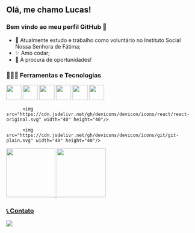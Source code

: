 ## Olá, me chamo Lucas! 
### Bem vindo ao meu perfil GitHub 👋

- 🔭 Atualmente estudo e trabalho como voluntário no Instituto Social Nossa Senhora de Fátima;
- ✨ Amo codar;
- 👾 À procura de oportunidades!

### 🧑🏾‍💻​ Ferramentas e Tecnologias

<div>
          <img src="https://cdn.jsdelivr.net/gh/devicons/devicon/icons/html5/html5-original-wordmark.svg" width="40" height="40"/>
          <img src="https://cdn.jsdelivr.net/gh/devicons/devicon/icons/css3/css3-original-wordmark.svg" width="40" height="40"/>
          <img src="https://cdn.jsdelivr.net/gh/devicons/devicon/icons/javascript/javascript-original.svg" width="40" height="40"/>
          <img src="https://cdn.jsdelivr.net/gh/devicons/devicon/icons/csharp/csharp-original.svg" width="40" height="40"/>
          <img src="https://cdn.jsdelivr.net/gh/devicons/devicon/icons/nodejs/nodejs-original-wordmark.svg" width="40" height="40"/>
          <img src="https://cdn.jsdelivr.net/gh/devicons/devicon/icons/python/python-original.svg" width="40" height="40" />

          <img src="https://cdn.jsdelivr.net/gh/devicons/devicon/icons/react/react-original.svg" width="40" height="40"/>

          <img src="https://cdn.jsdelivr.net/gh/devicons/devicon/icons/git/git-plain.svg" width="40" height="40"/>
</div>
          
<div>
          <a href="https://github.com/LucaasAndrade">
          <img height="130em" src="https://github-readme-stats.vercel.app/api/top-langs/?username=LucaasAndrade&layout=compact&langs_count=7&theme=dracula"/>
          <img height="130em" src="https://github-readme-stats.vercel.app/api?username=LucaasAndrade&show_icons=true&theme=dracula&include_all_commits=true&count_private=true"/>
</div>

          
### 📞 Contato
          
<a href="https://instagram.com/hi_lucaas_" target="_blank"><img src="https://img.shields.io/badge/-Instagram-%23E4405F?style=for-the-badge&logo=instagram&logoColor=white" target="_blank"></a>

